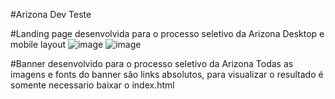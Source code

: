 #Arizona Dev Teste

#Landing page desenvolvida para o processo seletivo da Arizona
Desktop e mobile layout 
![image](https://user-images.githubusercontent.com/77733535/175161601-a08fd983-facc-44ce-bd56-de54b48f7a6b.png)
![image](https://user-images.githubusercontent.com/77733535/175161656-7ba90d07-5cb8-4e38-8c7e-25cb997fb913.png)


#Banner desenvolvido para o processo seletivo da Arizona
Todas as imagens e fonts do banner são links absolutos, para visualizar o resultado é somente necessario baixar o index.html


